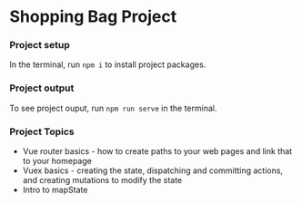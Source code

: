 # Shopping Bag Project

### Project setup <br />
In the terminal, run ```npm i``` to install project packages.

### Project output  <br />
To see project ouput, run ```npm run serve``` in the terminal.

### Project Topics <br />
* Vue router basics - how to create paths to your web pages and link that to your homepage
* Vuex basics - creating the state, dispatching and committing actions, and creating mutations to modify the state
* Intro to mapState

